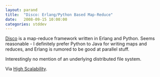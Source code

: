 ```yaml
---
layout: parand
title:  "Disco: Erlang/Python Based Map-Reduce"
date:   2008-09-15 10:00:00
categories: stddev
---
```

[Disco](/web/20101222052832/http://discoproject.org/) is a map-reduce framework written in Erlang and Python. Seems reasonable - I definitely prefer Python to Java for writing maps and reduces, and Erlang is rumored to be good at parallel stuff.

Interestingly no mention of an underlying distributed file system.

Via [High Scalability](/web/20101222052832/http://highscalability.com/mapreduce-framework-disco).
